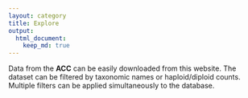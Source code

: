 ```yaml
---
layout: category
title: Explore
output:
  html_document:
    keep_md: true
---
```



Data from the **ACC** can be easily downloaded from this website. The dataset can be filtered by taxonomic names or haploid/diploid counts. Multiple filters can be applied simultaneously to the database.


<!--html_preserve--><div id="htmlwidget-7fe5573aec6e36b61408" style="width:100%;height:480px;" class="leaflet html-widget"></div>
<script type="application/json" data-for="htmlwidget-7fe5573aec6e36b61408">{"x":{"options":{"crs":{"crsClass":"L.CRS.EPSG3857","code":null,"proj4def":null,"projectedBounds":null,"options":{}}},"calls":[{"method":"addTiles","args":["//{s}.tile.openstreetmap.org/{z}/{x}/{y}.png",null,null,{"minZoom":0,"maxZoom":18,"tileSize":256,"subdomains":"abc","errorTileUrl":"","tms":false,"noWrap":false,"zoomOffset":0,"zoomReverse":false,"opacity":1,"zIndex":1,"detectRetina":false,"attribution":"&copy; <a href=\"http://openstreetmap.org\">OpenStreetMap<\/a> contributors, <a href=\"http://creativecommons.org/licenses/by-sa/2.0/\">CC-BY-SA<\/a>"}]},{"method":"addPopups","args":[42.0285,-93.65,"Here is the <b>Department of Statistics<\/b>, ISU",null,null,{"maxWidth":300,"minWidth":50,"autoPan":true,"keepInView":false,"closeButton":true,"className":""}]}],"setView":[[42.0285,-93.65],17,[]],"limits":{"lat":[42.0285,42.0285],"lng":[-93.65,-93.65]}},"evals":[],"jsHooks":[]}</script><!--/html_preserve-->
